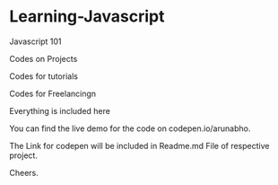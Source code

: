# Learning-Javascript
Javascript 101 

Codes on Projects

Codes for tutorials

Codes for Freelancingn

Everything is included here


You can find the live demo for the code on codepen.io/arunabho. 

The Link for codepen will be included in Readme.md File of respective project.

Cheers.

